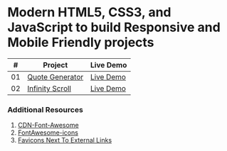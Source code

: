 # Modern HTML5, CSS3, and JavaScript to build Responsive and Mobile Friendly projects 


|  #  | Project                                                                                                                     | Live Demo                                                                         |
| :-: | --------------------------------------------------------------------------------------------------------------------------- | --------------------------------------------------------------------------------- |
| 01  | [Quote Generator](#)                             | [Live Demo](#)               |
| 02  | [Infinity Scroll](#)                             | [Live Demo](#)               |






### Additional Resources
1. <a href="https://cdnjs.com/libraries/font-awesome" target="_blank">CDN-Font-Awesome</a>
2. <a href="https://fontawesome.com/icons" target="_blank">FontAwesome-icons</a>
3. <a href="https://css-tricks.com/favicons-next-to-external-links/" target="_blank">Favicons Next To External Links</a>
